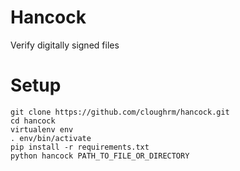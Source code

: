 # Hancock
Verify digitally signed files

# Setup
```
git clone https://github.com/cloughrm/hancock.git
cd hancock
virtualenv env
. env/bin/activate
pip install -r requirements.txt
python hancock PATH_TO_FILE_OR_DIRECTORY
```
